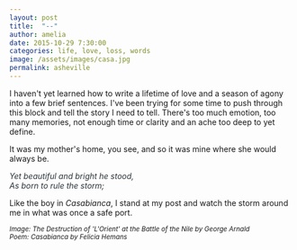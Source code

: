 ```yaml
---
layout: post
title:  "--"
author: amelia
date: 2015-10-29 7:30:00
categories: life, love, loss, words
image: /assets/images/casa.jpg
permalink: asheville
---
```


I haven't yet learned how to write a lifetime of love and a season of agony into a few brief sentences. I've been trying for some time to push through this block and tell the story I need to tell. There's too much emotion, too many memories, not enough time or clarity and an ache too deep to yet define.

It was my mother's home, you see, and so it was mine where she would always be.

<font color="2C3539">*Yet beautiful and bright he stood,<br/>
As born to rule the storm;*</font>

Like the boy in *Casabianca*, I stand at my post and watch the storm around me in what was once a safe port.




<small>*Image: The Destruction of 'L'Orient' at the Battle of the Nile by George Arnald*</small><br/>
<small>*Poem: Casabianca by Felicia Hemans*</small>
